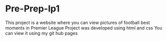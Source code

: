 # Pre-Prep-Ip1
This project is a website where you can view pictures of football best moments in Premier League
Project was developed using html and css
You can view it using my git hub pages 
